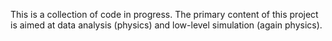 This is a collection of code in progress. The primary content of this project is aimed at data analysis (physics) and low-level simulation (again physics).